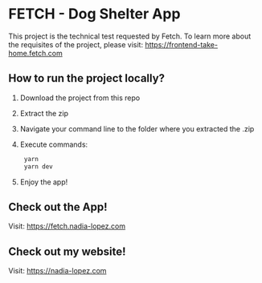 # FETCH - Dog Shelter App

This project is the technical test requested by Fetch. To learn more about the requisites of the project, please visit: https://frontend-take-home.fetch.com


## How to run the project locally?
1. Download the project from this repo
2. Extract the zip
3. Navigate your command line to the folder where you extracted the .zip
4. Execute commands:

   ```bash
    yarn
    yarn dev
   ```  
6. Enjoy the app!

## Check out the App!
Visit: https://fetch.nadia-lopez.com

## Check out my website!
Visit: https://nadia-lopez.com
 
